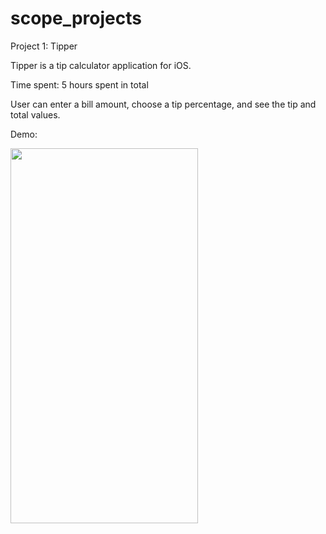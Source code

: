 # scope_projects
Project 1: Tipper 

Tipper is a tip calculator application for iOS.

Time spent: 5 hours spent in total

User can enter a bill amount, choose a tip percentage, and see the tip and total values.

Demo:

<img src="https://github.com/avery1024/scope_projects/blob/master/demo.gif" width="300" height="600"/>

